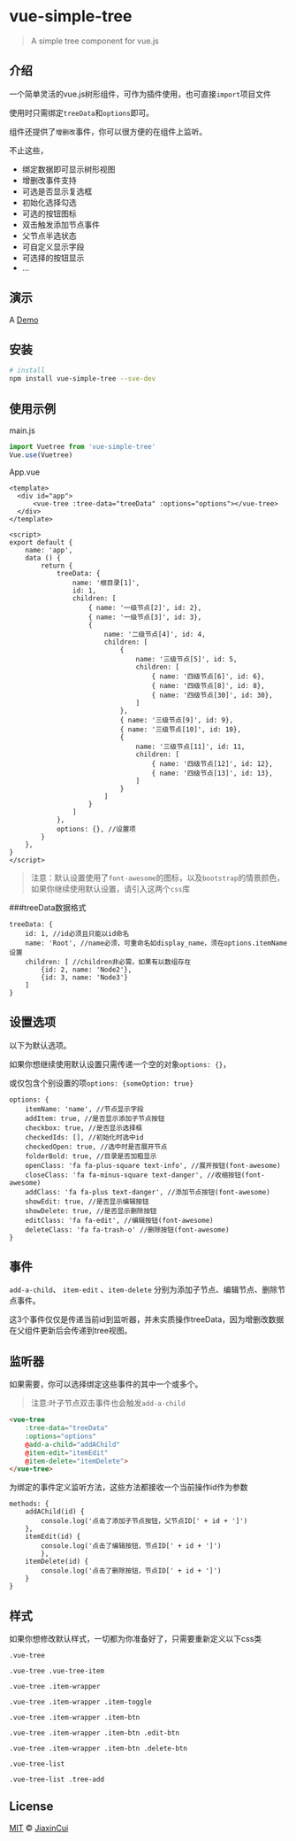 # vue-simple-tree

> A simple tree component for vue.js

## 介绍
一个简单灵活的vue.js树形组件，可作为插件使用，也可直接`import`项目文件

使用时只需绑定`treeData`和`options`即可。

组件还提供了`增删改`事件，你可以很方便的在组件上监听。

不止这些，

- 绑定数据即可显示树形视图
- 增删改事件支持
- 可选是否显示复选框
- 初始化选择勾选
- 可选的按钮图标
- 双击触发添加节点事件
- 父节点半选状态
- 可自定义显示字段
- 可选择的按钮显示
- ...



## 演示

A [Demo](https://jiaxincui.github.io/vue-tree/dist/)

## 安装

``` bash
# install
npm install vue-simple-tree --sve-dev
```

## 使用示例
main.js
```js
import Vuetree from 'vue-simple-tree'
Vue.use(Vuetree)
```

App.vue
```
<template>
  <div id="app">
      <vue-tree :tree-data="treeData" :options="options"></vue-tree>
  </div>
</template>

<script>
export default {
    name: 'app',
    data () {
        return {
            treeData: {
                name: '根目录[1]',
                id: 1,
                children: [
                    { name: '一级节点[2]', id: 2},
                    { name: '一级节点[3]', id: 3},
                    {
                        name: '二级节点[4]', id: 4,
                        children: [
                            {
                                name: '三级节点[5]', id: 5,
                                children: [
                                    { name: '四级节点[6]', id: 6},
                                    { name: '四级节点[8]', id: 8},
                                    { name: '四级节点[30]', id: 30},
                                ]
                            },
                            { name: '三级节点[9]', id: 9},
                            { name: '三级节点[10]', id: 10},
                            {
                                name: '三级节点[11]', id: 11,
                                children: [
                                    { name: '四级节点[12]', id: 12},
                                    { name: '四级节点[13]', id: 13},
                                ]
                            }
                        ]
                    }
                ]
            },
            options: {}, //设置项
        }
    },
}
</script>
```
> 注意：默认设置使用了`font-awesome`的图标，以及`bootstrap`的情景颜色，如果你继续使用默认设置，请引入这两个`css`库

###treeData数据格式
```
treeData: {
    id: 1, //id必须且只能以id命名
    name: 'Root', //name必须，可重命名如display_name，须在options.itemName设置
    children: [ //children非必需，如果有以数组存在
        {id: 2, name: 'Node2'},
        {id: 3, name: 'Node3'}
    ]
}
```
## 设置选项
以下为默认选项。

如果你想继续使用默认设置只需传递一个空的对象`options: {}`，

或仅包含个别设置的项`options: {someOption: true}`
```
options: {
    itemName: 'name', //节点显示字段
    addItem: true, //是否显示添加子节点按钮
    checkbox: true, //是否显示选择框
    checkedIds: [], //初始化时选中id
    checkedOpen: true, //选中时是否展开节点
    folderBold: true, //目录是否加粗显示
    openClass: 'fa fa-plus-square text-info', //展开按钮(font-awesome)
    closeClass: 'fa fa-minus-square text-danger', //收缩按钮(font-awesome)
    addClass: 'fa fa-plus text-danger', //添加节点按钮(font-awesome)
    showEdit: true, //是否显示编辑按钮
    showDelete: true, //是否显示删除按钮
    editClass: 'fa fa-edit', //编辑按钮(font-awesome)
    deleteClass: 'fa fa-trash-o' //删除按钮(font-awesome)
}
```

## 事件

`add-a-child`、 `item-edit` 、`item-delete` 分别为添加子节点、编辑节点、删除节点事件。

这3个事件仅仅是传递当前id到监听器，并未实质操作treeData，因为增删改数据在父组件更新后会传递到tree视图。

## 监听器

如果需要，你可以选择绑定这些事件的其中一个或多个。

> 注意:叶子节点双击事件也会触发`add-a-child`

```html
<vue-tree 
    :tree-data="treeData" 
    :options="options" 
    @add-a-child="addAChild" 
    @item-edit="itemEdit" 
    @item-delete="itemDelete">
</vue-tree>
```

为绑定的事件定义监听方法，这些方法都接收一个当前操作id作为参数

```
methods: {
    addAChild(id) {
        console.log('点击了添加子节点按钮，父节点ID[' + id + ']')
    },
    itemEdit(id) {
        console.log('点击了编辑按钮，节点ID[' + id + ']')
        },
    itemDelete(id) {
        console.log('点击了删除按钮，节点ID[' + id + ']')
    }
}
```
## 样式
如果你想修改默认样式，一切都为你准备好了，只需要重新定义以下css类

`.vue-tree`

`.vue-tree .vue-tree-item`

`.vue-tree .item-wrapper`

`.vue-tree .item-wrapper .item-toggle`

`.vue-tree .item-wrapper .item-btn`

`.vue-tree .item-wrapper .item-btn .edit-btn`

`.vue-tree .item-wrapper .item-btn .delete-btn`

`.vue-tree-list`

`.vue-tree-list .tree-add`

## License

[MIT](https://github.com/jiaxincui/vue-tree/blob/master/LICENSE.md) © [JiaxinCui](https://github.com/jiaxincui)